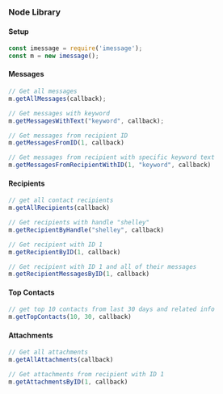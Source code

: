 ### Node Library

#### Setup
```javascript
const imessage = require('imessage');
const m = new imessage();
```

#### Messages
```javascript
// Get all messages
m.getAllMessages(callback);

// Get messages with keyword
m.getMessagesWithText("keyword", callback);

// Get messages from recipient ID
m.getMessagesFromID(1, callback)

// Get messages from recipient with specific keyword text
m.getMessagesFromRecipientWithID(1, "keyword", callback)
```

#### Recipients

```javascript
// get all contact recipients
m.getAllRecipients(callback)

// Get recipients with handle "shelley"
m.getRecipientByHandle("shelley", callback)

// Get recipient with ID 1
m.getRecipientByID(1, callback)

// Get recipient with ID 1 and all of their messages
m.getRecipientMessagesByID(1, callback)
```

#### Top Contacts

```javascript
// get top 10 contacts from last 30 days and related info
m.getTopContacts(10, 30, callback)
```

#### Attachments

```javascript
// Get all attachments
m.getAllAttachments(callback)

// Get attachments from recipient with ID 1
m.getAttachmentsByID(1, callback)
```
